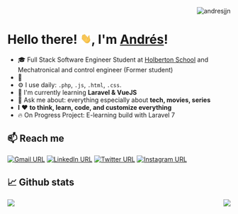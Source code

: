 <p align="right"> <img src="https://komarev.com/ghpvc/?username=andresjjn" alt="andresjjn" /> </p>

# Hello there! <img src="https://github.com/andresjjn/andresjjn/blob/master/hi.gif" width="25px">, I'm [Andrés](https://andresjjn.tech)! 

- 🎓 Full Stack Software Engineer Student at <a href="https://www.holbertonschool.com/">Holberton School</a> and Mechatronical and control engineer (Former student)  
- 🤖 
- ⚙️ I use daily: `.php`, `.js`, `.html`, `.css`.
- 🔭 I'm currently learning **Laravel & VueJS**
- 💬 Ask me about: everything especially about **tech, movies, series**
- **I** ❤️ **to think, learn, code, and customize everything**
- 🔥 On Progress Project: E-learning build with Laravel 7 

## 📫 Reach me

[![Gmail URL](https://img.shields.io/twitter/url?label=email&logo=gmail&style=social&url=http%3A%2F%2Fmailto%3Aandresjt93%40gmail.com)](mailto:andresjt93@gmail.com)
[![LinkedIn URL](https://img.shields.io/twitter/url?label=Andr%C3%A9s%20F%20Jej%C3%A9n%20T&logo=Linkedin&style=social&url=https%3A%2F%2Fwww.linkedin.com%2Fin%2Fandresjjn%2F)](https://www.linkedin.com/in/andresjjn/)
[![Twitter URL](https://img.shields.io/twitter/url?label=AndresFJejen&style=social&url=https%3A%2F%2Ftwitter.com%2FAndresFJejen)](https://twitter.com/AndresFJejen)
[![Instagram URL](https://img.shields.io/twitter/url?label=andresjjn&logo=instagram&style=social&url=https%3A%2F%2Fwww.instagram.com%2Fandresjjn%2F)](https://www.instagram.com/andresjjn/)

## 📈 Github stats

<img align='right' src="https://github-readme-stats.vercel.app/api/top-langs/?username=andresjjn">
<img src="https://github-readme-stats.vercel.app/api?username=andresjjn&show_icons=true&hide_title=true">
